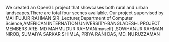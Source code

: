 We created an OpenGL project that showcases both rural and urban landscapes.There are total four scenes available.
Our project supervised by MAHFUJUR RAHMAN SIR ,Lecturer,Department of Computer Science,AMERICAN INTERNATION UNIVERSITY-BANGLADESH.
PROJECT MEMBERS ARE:   MD MAHMUDUR RAHMAN(myself)	,SOWHANUR RAHMAN NIROB, SUMAIYA SARKAR SHIMLA, PRIYA RANI DAS, MD. NURUZZAMAN          	    
       
     
    
         
	           
